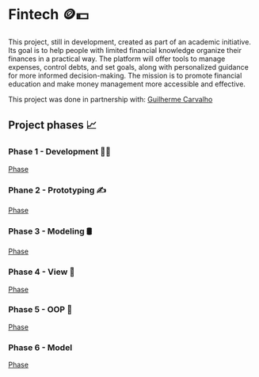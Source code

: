 # Fintech 🪙💵

<p>
This project, still in development, created as part of an academic initiative. Its goal is to help people with limited financial knowledge organize their finances in a practical way. The platform will offer tools to manage expenses, control debts, and set goals, along with personalized guidance for more informed decision-making. The mission is to promote financial education and make money management more accessible and effective.
</p>

This project was done in partnership with: 
[Guilherme Carvalho](https://github.com/guicarbar)

## Project phases 📈

### Phase 1 - Development 👨‍💻
<a href="/Documentation of phases/Phase 1/Phase 1.md"> Phase</a>

### Phane 2 - Prototyping ✍
<a href="/Documentation of phases/Phase 2/Phase 2.md"> Phase</a>

### Phase 3 - Modeling 🛢️
<a href="/Documentation of phases/Phase 3/Phase 3.md"> Phase</a>

### Phase 4 - View 📱
<a href="/Documentation of phases/Phase 4/Phase 4.md"> Phase</a>

### Phase 5 - OOP 🔧
<a href="/Documentation of phases/Phase 5/Phase 5.md"> Phase</a>

### Phase 6 - Model 
<a href="/Documentation of phases/Phase 6/Phase 6.md"> Phase</a>





